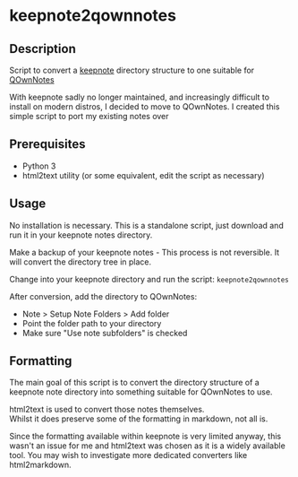 # keepnote2qownnotes

## Description
Script to convert a [keepnote](http://keepnote.org/) directory structure to one suitable for [QOwnNotes](https://www.qownnotes.org)

With keepnote sadly no longer maintained, and increasingly difficult to install on modern distros, I decided to move to QOwnNotes. I created this simple script to port my existing notes over

## Prerequisites
- Python 3
- html2text utility (or some equivalent, edit the script as necessary)

## Usage
No installation is necessary. This is a standalone script, just download and run it in your keepnote notes directory.

Make a backup of your keepnote notes - This process is not reversible. It will convert the directory tree in place.

Change into your keepnote directory and run the script: `keepnote2qownnotes`

After conversion, add the directory to QOwnNotes:

- Note > Setup Note Folders > Add folder
- Point the folder path to your directory 
- Make sure "Use note subfolders" is checked

## Formatting
The main goal of this script is to convert the directory structure of a keepnote note directory into something suitable for QOwnNotes to use. 

html2text is used to convert those notes themselves.   
Whilst it does preserve some of the formatting in markdown, not all is.  

Since the formatting available within keepnote is very limited anyway, this wasn't an issue for me and html2text was chosen as it is a widely available tool. You may wish to investigate more dedicated converters like html2markdown. 
